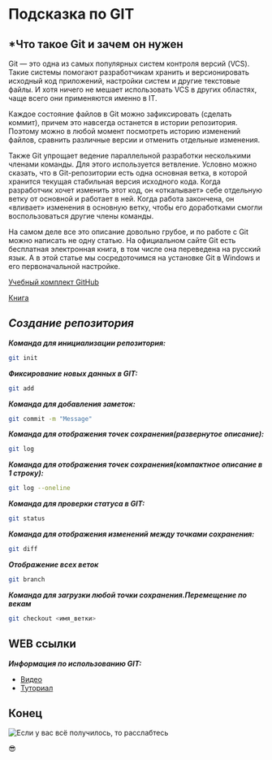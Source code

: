 # Подсказка по GIT

## *Что такое Git и зачем он нужен
Git — это одна из самых популярных систем контроля версий (VCS). Такие системы помогают разработчикам хранить и версионировать исходный код приложений, настройки систем и другие текстовые файлы. И хотя ничего не мешает использовать VCS в других областях, чаще всего они применяются именно в IT.

Каждое состояние файлов в Git можно зафиксировать (сделать коммит), причем это навсегда останется в истории репозитория. Поэтому можно в любой момент посмотреть историю изменений файлов, сравнить различные версии и отменить отдельные изменения.

Также Git упрощает ведение параллельной разработки несколькими членами команды. Для этого используется ветвление. Условно можно сказать, что в Git-репозитории есть одна основная ветка, в которой хранится текущая стабильная версия исходного кода. Когда разработчик хочет изменить этот код, он «откалывает» себе отдельную ветку от основной и работает в ней. Когда работа закончена, он «вливает» изменения в основную ветку, чтобы его доработками смогли воспользоваться другие члены команды.

На самом деле все это описание довольно грубое, и по работе с Git можно написать не одну статью. На официальном сайте Git есть бесплатная электронная книга, в том числе она переведена на русский язык. А в этой статье мы сосредоточимся на установке Git в Windows и его первоначальной настройке. 

[Учебный комплект GitHub](https://github.github.com/training-kit/)

[Книга](https://git-scm.com/book/en/v2)

## ***Создание репозитория***

***Команда для инициализации репозитория:***
```sh
git init
```

***Фиксирование новых данных в GIT:***
```sh
git add
```

***Команда для добавления заметок:***
```sh
git commit -m "Message"
```

***Команда для отображения точек сохранения(развернутое описание):***
```sh
git log
```

***Команда для отображения точек сохранения(компактное описание в 1 строку):***
```sh
git log --oneline
```

***Команда для проверки статуса в GIT:***
```sh
git status
```

***Команда для отображения изменений между точками сохранения:***
```sh
git diff
```

***Отображение всех веток***
```sh
git branch
```
***Команда для загрузки любой точки сохранения.Перемещение по векам***
```sh
git checkout <имя_ветки>
```

## WEB ссылки
***Информация по использованию GIT:*** 

* [Видео](https://gb.ru/lessons/381844 "Видео от GeekBrains")
* [Туториал](https://selectel.ru/blog/tutorials/how-to-install-git-to-windows/ "Туториал")

## Конец
![Если у вас всё получилось, то расслабтесь](https://s9.travelask.ru/system/images/files/001/516/566/wysiwyg_jpg/4.jpg?1644150969)

 😎
